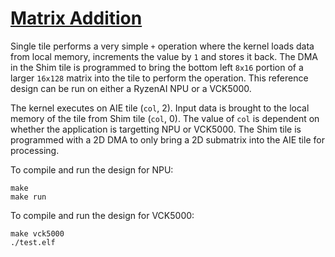 <!---//===- README.md --------------------------*- Markdown -*-===//
//
// This file is licensed under the Apache License v2.0 with LLVM Exceptions.
// See https://llvm.org/LICENSE.txt for license information.
// SPDX-License-Identifier: Apache-2.0 WITH LLVM-exception
//
// Copyright (C) 2022, Advanced Micro Devices, Inc.
// 
//===----------------------------------------------------------------------===//-->

# <ins>Matrix Addition</ins>

Single tile performs a very simple `+` operation where the kernel loads data from local memory, increments the value by `1` and stores it back. The DMA in the Shim tile is programmed to bring the bottom left `8x16` portion of a larger `16x128` matrix into the tile to perform the operation. This reference design can be run on either a RyzenAI NPU or a VCK5000.

The kernel executes on AIE tile (`col`, 2). Input data is brought to the local memory of the tile from Shim tile (`col`, 0). The value of `col` is dependent on whether the application is targetting NPU or VCK5000. The Shim tile is programmed with a 2D DMA to only bring a 2D submatrix into the AIE tile for processing. 

To compile and run the design for NPU:
```
make
make run
```

To compile and run the design for VCK5000:
```
make vck5000
./test.elf
```
